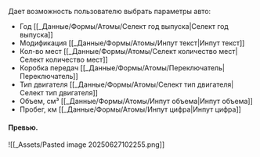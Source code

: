 Дает возможность пользователю выбрать параметры авто:
- Год [[_Данные/Формы/Атомы/Селект год выпуска|Селект год выпуска]]
- Модификация [[_Данные/Формы/Атомы/Инпут текст|Инпут текст]]
- Кол-во мест [[_Данные/Формы/Атомы/Селект количество мест|Селект количество мест]]
- Коробка передач [[_Данные/Формы/Атомы/Переключатель|Переключатель]]
- Тип двигателя [[_Данные/Формы/Атомы/Селект тип двигателя|Селект тип двигателя]]
- Объем, см³ [[_Данные/Формы/Атомы/Инпут объема|Инпут объема]]
- Пробег, км [[_Данные/Формы/Атомы/Инпут цифра|Инпут цифра]]

#### Превью.
![[_Assets/Pasted image 20250627102255.png]]

